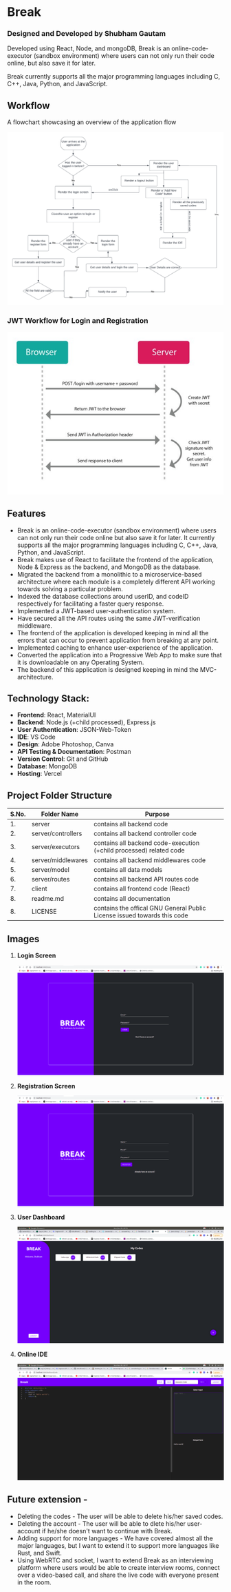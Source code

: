 # Break 

### Designed and Developed by Shubham Gautam
Developed using React, Node, and mongoDB, Break is an online-code-executor (sandbox environment) where users can not only run their code online, but also save it for later. 

Break currently supports all the major programming languages including C, C++, Java, Python, and JavaScript. 

## Workflow 

A flowchart showcasing an overview of the application flow
<p><img src="https://github.com/ishubham21/break/blob/master/readme-assets/workflow.png"></p>

### JWT Workflow for Login and Registration 

<p><img src="https://github.com/ishubham21/break/blob/master/readme-assets/jwt-workflow.jpeg"></p>

## Features
- Break is an online-code-executor (sandbox environment) where users can not only run their code online but also save it for later. It currently supports all the major programming languages including C, C++, Java, Python, and JavaScript.
- Break makes use of React to facilitate the frontend of the application, Node & Express as the backend, and MongoDB as the database.
- Migrated the backend from a monolithic to a microservice-based architecture where each module is a completely different API working towards solving a particular problem.
- Indexed the database collections around userID, and codeID respectively for facilitating a faster query response.
- Implemented a JWT-based user-authentication system. 
- Have secured all the API routes using the same JWT-verification middleware.
- The frontend of the application is developed keeping in mind all the errors that can occur to prevent application from breaking at any point. 
- Implemented caching to enhance user-experience of the application.
- Converted the application into a Progressive Web App to make sure that it is downloadable on any Operating System.    
- The backend of this application is designed keeping in mind the MVC-architecture. 
## Technology Stack:
- **Frontend**: React, MaterialUI
- **Backend**: Node.js (+child processed), Express.js
- **User Authentication**: JSON-Web-Token
- **IDE**: VS Code
- **Design**: Adobe Photoshop, Canva
- **API Testing & Documentation**: Postman
- **Version Control**: Git and GitHub
- **Database**: MongoDB
- **Hosting**: Vercel

## Project Folder Structure
| S.No. | Folder Name | Purpose |
| --------------- | --------------- | --------------- |
| 1. | server | contains all backend code  |
| 2. | server/controllers | contains all backend controller code  |
| 3. | server/executors | contains all backend code-execution (+child processed) related code  |
| 4. | server/middlewares | contains all backend middlewares code  |
| 5. | server/model | contains all data models  |
| 6. | server/routes | contains all backend API routes code  |
| 7. | client | contains all frontend code (React)|
| 8. | readme.md | contains all documentation |
| 8. | LICENSE | contains the offical GNU General Public License issued towards this code |

## Images

1. **Login Screen** 

    <p><img src="https://github.com/ishubham21/break/blob/master/readme-assets/1.png"></p>

2. **Registration Screen**

    <p><img src="https://github.com/ishubham21/break/blob/master/readme-assets/2.png"></p>

3. **User Dashboard**

    <p><img src="https://github.com/ishubham21/break/blob/master/readme-assets/3.png"></p>

4. **Online IDE**

    <p><img src="https://github.com/ishubham21/break/blob/master/readme-assets/4.png"></p>

## Future extension - 
 
- Deleting the codes - The user will be able to delete his/her saved codes. 
- Deleting the account - The user will be able to dlete his/her user-account if he/she doesn't want to continue with Break.
- Adding support for more languages - We have covered almost all the major languages, but I want to extend it to support more languages like Rust, and Swift. 
- Using WebRTC and socket, I want to extend Break as an interviewing platform where users would be able to create interview rooms, connect over a video-based call, and share the live code with everyone present in the room.  
